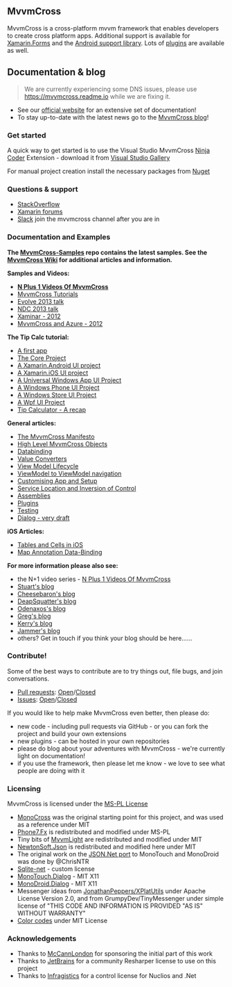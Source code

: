 ## MvvmCross

MvvmCross is a cross-platform mvvm framework that enables developers to create cross platform apps. Additional support is available for [Xamarin.Forms](https://github.com/MvvmCross/MvvmCross-Forms) and the [Android support library](https://github.com/MvvmCross/MvvmCross-AndroidSupport). Lots of [plugins](https://github.com/MvvmCross/MvvmCross-Plugins) are available as well.

## Documentation & blog

> We are currently experiencing some DNS issues, please use https://mvvmcross.readme.io while we are fixing it.

* See our [official website](http://mvvmcross.com/docs) for an extensive set of documentation!
* To stay up-to-date with the latest news go to the [MvvmCross blog](http://www.mvvmcross.com/blog)!

### Get started

A quick way to get started is to use the Visual Studio MvvmCross [Ninja Coder](https://github.com/asudbury/NinjaCoderForMvvmCross) Extension - download it from [Visual Studio Gallery](https://visualstudiogallery.msdn.microsoft.com/618b51f0-6de8-4f85-95ce-a50c658c7767)

For manual project creation install the necessary packages from [Nuget](https://www.nuget.org/packages?q=mvvmcross)


### Questions & support

* [StackOverflow](http://stackoverflow.com/questions/tagged/mvvmcross)
* [Xamarin forums](http://forums.xamarin.com)
* [Slack](https://xamarinchat.herokuapp.com/) join the mvvmcross channel after you are in


### Documentation and Examples

**The [MvvmCross-Samples](https://github.com/MvvmCross/MvvmCross-Samples) repo contains the latest samples. See the [MvvmCross Wiki](https://github.com/MvvmCross/MvvmCross/wiki) for additional articles and information.**

**Samples and Videos:**

* **[N Plus 1 Videos Of MvvmCross][n1videos]**
* [MvvmCross Tutorials][mvxtuts]
* [Evolve 2013 talk](http://xamarin.com/evolve/2013#session-dnoeeoarfj)
* [NDC 2013 talk](http://slodge.blogspot.co.uk/2013/06/ndc2013-mobile-mvvm-and-xamarin-talks.html)
* [Xaminar - 2012](http://slodge.blogspot.com/2012/12/mvvmcross-video-presentation-xaminar.html)
* [MvvmCross and Azure - 2012](http://slodge.blogspot.co.uk/2012/11/azure-to-wpmonodroidmonotouch-video-of.html)


**The Tip Calc tutorial:**

* [A first app](https://github.com/MvvmCross/MvvmCross/wiki/Tip-Calc-A-first-app)
* [The Core Project](https://github.com/MvvmCross/MvvmCross/wiki/Tip-Calc---The-Core-Project)
* [A Xamarin.Android UI project](https://github.com/MvvmCross/MvvmCross/wiki/Tip-Calc-A-Xamarin.Android-UI-project)
* [A Xamarin.iOS UI project](https://github.com/MvvmCross/MvvmCross/wiki/Tip-Calc-A-Xamarin.iOS-UI-project)
* [A Universal Windows App UI Project](https://github.com/MvvmCross/MvvmCross/wiki/Tip-Calc-A-Universal-Windows-App-UI-Project)
* [A Windows Phone UI Project](https://github.com/MvvmCross/MvvmCross/wiki/Tip-Calc-A-Windows-Phone-UI-Project)
* [A Windows Store UI Project](https://github.com/MvvmCross/MvvmCross/wiki/Tip-Calc-Windows-Store-Project)
* [A Wpf UI Project](https://github.com/MvvmCross/MvvmCross/wiki/Tip-Calculator-A-Wpf-UI-Project)
* [Tip Calculator -  A recap](https://github.com/MvvmCross/MvvmCross/wiki/Tip-Calculator---A-recap)

**General articles:**

* [The MvvmCross Manifesto](https://github.com/MvvmCross/MvvmCross/wiki/The-MvvmCross-Manifesto)
* [High Level MvvmCross Objects](https://github.com/MvvmCross/MvvmCross/wiki/High-Level-MvvmCross-Objects)
* [Databinding](https://github.com/MvvmCross/MvvmCross/wiki/Databinding)
* [Value Converters](https://github.com/MvvmCross/MvvmCross/wiki/Value-Converters)
* [View Model Lifecycle](https://github.com/MvvmCross/MvvmCross/wiki/View-Model-Lifecycle)
* [ViewModel  to ViewModel navigation](https://github.com/MvvmCross/MvvmCross/wiki/ViewModel--to-ViewModel-navigation)
* [Customising App and Setup ](https://github.com/MvvmCross/MvvmCross/wiki/Customising-using-App-and-Setup)
* [Service Location and Inversion of Control](https://github.com/MvvmCross/MvvmCross/wiki/Service-Location-and-Inversion-of-Control)
* [Assemblies](https://github.com/MvvmCross/MvvmCross/wiki/MvvmCross-Assemblies)
* [Plugins](https://github.com/MvvmCross/MvvmCross/wiki/MvvmCross-plugins)
* [Testing](https://github.com/MvvmCross/MvvmCross/wiki/Testing)
* [Dialog - very draft](https://github.com/MvvmCross/MvvmCross/wiki/CrossUI---MonoTouch.Dialog-and-MonoDroid.Dialog-with-MvvmCross)

**iOS Articles:**

* [Tables and Cells in iOS](https://github.com/MvvmCross/MvvmCross/wiki/Tables-and-Cells-in-iOS)
* [Map Annotation Data-Binding](https://github.com/MvvmCross/MvvmCross/wiki/Map-Annotation-Data-Binding)

**For more information please also see:**

* the N+1 video series - [N Plus 1 Videos Of MvvmCross][n1videos]
* [Stuart's blog][slogdeblog]
* [Cheesebaron's blog][cheesebaron]
* [DeapSquatter's blog][deapsquatter]
* [Odenaxos's blog][odenaxos]
* [Greg's blog][gshackles] 
* [Kerry's blog][lothrop]
* [Jammer's blog](http://www.jammer.biz/category/geek-bits/)
* others? Get in touch if you think your blog should be here......


### Contribute!

Some of the best ways to contribute are to try things out, file bugs, and join conversations.

* [Pull requests](https://github.com/MvvmCross/MvvmCross/pulls): [Open](https://github.com/MvvmCross/MvvmCross/pulls?q=is%3Aopen+is%3Apr)/[Closed](https://github.com/MvvmCross/MvvmCross/pulls?q=is%3Apr+is%3Aclosed)
* [Issues](https://github.com/MvvmCross/MvvmCross/issues): [Open](https://github.com/MvvmCross/MvvmCross/issues?q=is%3Aopen+is%3Aissue)/[Closed](https://github.com/MvvmCross/MvvmCross/issues?q=is%3Aissue+is%3Aclosed)

If you would like to help make MvvmCross even better, then please do:

* new code - including pull requests via GitHub - or you can fork the project and build your own extensions
* new plugins - can be hosted in your own repositories
* please do blog about your adventures with MvvmCross - we're currently light on documentation!
* if you use the framework, then please let me know - we love to see what people are doing with it


### Licensing

MvvmCross is licensed under the [MS-PL License](http://opensource.org/licenses/ms-pl.html)

* [MonoCross](http://code.google.com/p/monocross/) was the original starting point for this project, and was used as a reference under MIT
* [Phone7.Fx](http://phone7.codeplex.com) is redistributed and modified under MS-PL
* Tiny bits of [MvvmLight](http://mvvmlight.codeplex.com/) are redistributed and modified under MIT
* [NewtonSoft.Json](https://github.com/JamesNK/Newtonsoft.Json) is redistributed and modified here under MIT
* The original work on the [JSON.Net port](https://github.com/chrisntr/Newtonsoft.Json) to MonoTouch and MonoDroid was done by @ChrisNTR
* [Sqlite-net](https://github.com/praeclarum/sqlite-net/blob/master/license.md) - custom license
* [MonoTouch.Dialog](https://github.com/migueldeicaza/MonoTouch.Dialog) - MIT X11 
* [MonoDroid.Dialog](https://github.com/kevinmcmahon/MonoDroid.Dialog) - MIT X11
* Messenger ideas from [JonathanPeppers/XPlatUtils](https://github.com/jonathanpeppers/XPlatUtils) under Apache License Version 2.0, and from GrumpyDev/TinyMessenger under simple license of "THIS CODE AND INFORMATION IS PROVIDED "AS IS" WITHOUT WARRANTY"
* [Color codes](https://github.com/mono/sysdrawing-coregraphics) under MIT License


### Acknowledgements

* Thanks to [McCannLondon](http://blogs.mccannlondon.co.uk/) for sponsoring the initial part of this work
* Thanks to [JetBrains](http://jetbrains.com) for a community Resharper license to use on this project
* Thanks to [Infragistics](http://www.infragistics.com/) for a control license for Nuclios and .Net


[ninja]: http://i.imgur.com/eJ3ewEq.png "Ninja Plugin"
[ninjavsgallery]: http://visualstudiogallery.msdn.microsoft.com/618b51f0-6de8-4f85-95ce-a50c658c7767 "Ninja Coder Visual Studio Gallery"
[n1]: http://mvvmcross.wordpress.com "MvvmCross N+1 table of contents"
[n1github]: https://github.com/MvvmCross/NPlus1DaysOfMvvmCross "MvvmCross N+1 on GitHub"
[n1videos]: https://github.com/MvvmCross/MvvmCross/wiki/N-1-Videos-Of-MvvmCross
[mvxtuts]: https://github.com/MvvmCross/MvvmCross-Tutorials/ "MvvmCross Tutorials"
[mvxwiki]: https://github.com/MvvmCross/MvvmCross/wiki "MvvmCross Wiki"
[mvxnuget]: https://www.nuget.org/packages?q=mvvmcross "MvvmCross on NuGet"
[mvxbin]: https://github.com/mvvmcross/MvvmCross-Binaries/ "MvvmCross Binaries"
[cirrious]: http://www.cirrious.com
[slogdeblog]: http://slodge.blogspot.co.uk/ "Stuart Lodge's blog"
[jabbr]: http://jabbr.net/#/rooms/mvvmcross "MvvmCross on Jabbr.net"
[cheesebaron]: http://blog.ostebaronen.dk/search/label/MvvmCross "Cheesebaron's blog"
[deapsquatter]: http://deapsquatter.blogspot.co.uk/ "DeapSquatter's blog"
[odenaxos]: http://www.e-naxos.com/Blog/?tag=/mvvmcross "Odenaxos's blog"
[gshackles]: http://www.gregshackles.com/tag/mvvmcross/ "Greg Shackle's blog"
[so]: http://stackoverflow.com/questions/tagged/mvvmcross "MvvmCross on StackOverflow"
[xfmvx]: http://forums.xamarin.com/search?Search=mvvmcross "MvvmCross on Xamarin Forums"
[xf]: http://forums.xamarin.com "Xamarin Forums"
[mvxtwitter]: https://twitter.com/MvvmCross "MvvmCross on Twitter"
[mvxmail]: http://slodge.blogspot.co.uk/2013/06/my-standard-reply-to-mvvmcross-support.html "MvvmCross e-mail"
[mvxv3]: http://slodge.blogspot.co.uk/2013/02/mvvmcross-v3.html "MvvmCross v3"
[lothrop]: http://kerry.lothrop.de/tag/mvvmcross/ "Kerry Lothrop's blog"
